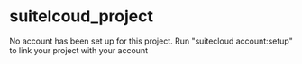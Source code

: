 # suitelcoud_project

No account has been set up for this project. Run "suitecloud account:setup" to link your project with your account
